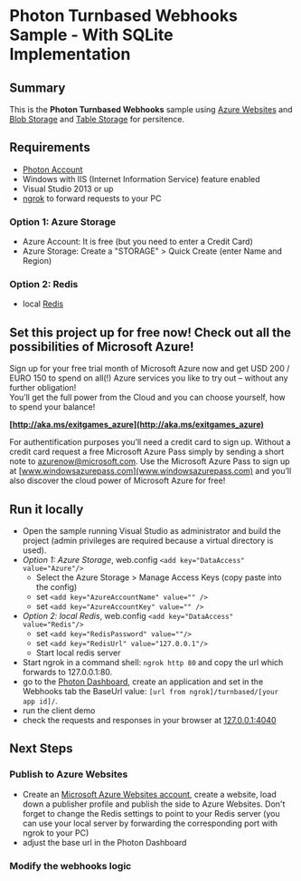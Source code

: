 # Photon Turnbased Webhooks Sample - With SQLite Implementation

## Summary

This is the **Photon Turnbased Webhooks** sample using [Azure Websites](http://www.windowsazure.com/en-us/services/storage/) and [Blob Storage]() and [Table Storage](http://www.windowsazure.com/en-us/services/storage/) for persitence.


## Requirements

- [Photon Account](https://www.photonengine.com)
- Windows with IIS (Internet Information Service) feature enabled
- Visual Studio 2013 or up
- [ngrok](https://ngrok.com/) to forward requests to your PC


### Option 1: Azure Storage

- Azure Account: It is free (but you need to enter a Credit Card)
- Azure Storage: Create a "STORAGE" > Quick Create (enter Name and Region)


### Option 2: Redis
- local [Redis](http://redis.io/download)


## Set this project up for free now! Check out all the possibilities of Microsoft Azure!

Sign up for your free trial month of Microsoft Azure now and get USD 200 / EURO 150 to spend on all(!) Azure services you like to try out – without any further obligation!  
You’ll get the full power from the Cloud and you can choose yourself, how to spend your balance!

**[http://aka.ms/exitgames_azure](http://aka.ms/exitgames_azure)**
 
For authentification purposes you’ll need a credit card to sign up.
Without a credit card request a free Microsoft Azure Pass simply by sending a short note to [azurenow@microsoft.com](azurenow@microsoft.com).
Use the Microsoft Azure Pass to sign up at [www.windowsazurepass.com](www.windowsazurepass.com) and you’ll also discover the cloud power of Microsoft Azure for free!


## Run it locally

- Open the sample running Visual Studio as administrator and build the project (admin privileges are required because a virtual directory is used).
- *Option 1: Azure Storage*, web.config `<add key="DataAccess" value="Azure"/>`
  - Select the Azure Storage > Manage Access Keys (copy paste into the config)
  - set `<add key="AzureAccountName" value="" />`
  - set `<add key="AzureAccountKey" value="" />`
- *Option 2: local Redis*, web.config `<add key="DataAccess" value="Redis"/>`
  - set `<add key="RedisPassword" value=""/>`
  - set `<add key="RedisUrl" value="127.0.0.1"/>`
  - Start local redis server
- Start ngrok in a command shell: `ngrok http 80` and copy the url which forwards to 127.0.0.1:80.
- go to the [Photon Dashboard](https://www.photonengine.com/Dashboard), create an application and set in the Webhooks tab the BaseUrl value: `[url from ngrok]/turnbased/[your app id]/`.
- run the client demo
- check the requests and responses in your browser at [127.0.0.1:4040](http://127.0.0.1:4040)


## Next Steps ##

### Publish to Azure Websites ###

- Create an [Microsoft Azure Websites account](http://aka.ms/exitgames_azure), create a website, load down a publisher profile and publish the side to Azure Websites. Don't forget to change the Redis settings to point to your Redis server (you can use your local server by forwarding the corresponding port with ngrok to your PC)
- adjust the base url in the Photon Dashboard


### Modify the webhooks logic ###
